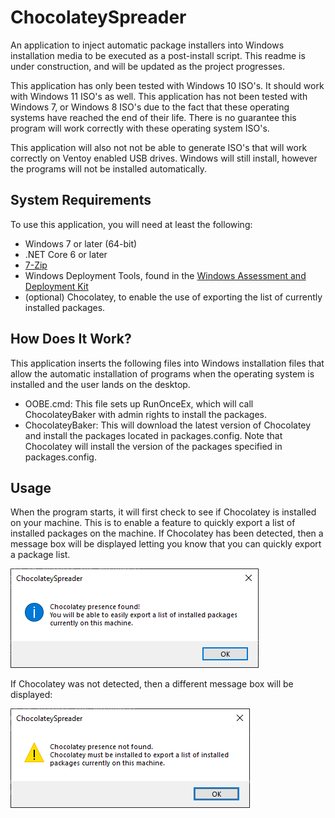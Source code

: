 # ChocolateySpreader
An application to inject automatic package installers into Windows installation media to be executed as a post-install script.
This readme is under construction, and will be updated as the project progresses.

This application has only been tested with Windows 10 ISO's. It should work with Windows 11 ISO's as well.
This application has not been tested with Windows 7, or Windows 8 ISO's due to the fact that these operating systems have reached the end of their life.
There is no guarantee this program will work correctly with these operating system ISO's.

This application will also not not be able to generate ISO's that will work correctly on Ventoy enabled USB drives. Windows will still install, however the programs will not be installed automatically.

## System Requirements

To use this application, you will need at least the following:

- Windows 7 or later (64-bit)
- .NET Core 6 or later
- [7-Zip](https://7-zip.org)
- Windows Deployment Tools, found in the [Windows Assessment and Deployment Kit](https://aka.ms/windows/adk)
- (optional) Chocolatey, to enable the use of exporting the list of currently installed packages.

## How Does It Work?

This application inserts the following files into Windows installation files that allow the automatic installation of programs when the operating system is installed and the user lands on the desktop.
- OOBE.cmd: This file sets up RunOnceEx, which will call ChocolateyBaker with admin rights to install the packages.
- ChocolateyBaker: This will download the latest version of Chocolatey and install the packages located in packages.config.
Note that Chocolatey will install the version of the packages specified in packages.config.


## Usage

When the program starts, it will first check to see if Chocolatey is installed on your machine. This is to enable a feature to quickly export a list of installed packages on the machine.
If Chocolatey has been detected, then a message box will be displayed letting you know that you can quickly export a package list.

![Chocolatey Found](docs/ChocoFound.png)

If Chocolatey was not detected, then a different message box will be displayed:

![Chocolatey Not Found](docs/ChocoNotFound.png)